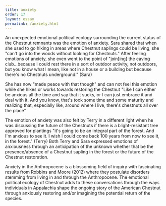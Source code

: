 ```yaml
---
title: anxiety
order: 17
layout: essay
permalink: /anxiety.html
---
```

<div class="a">
<p>An unexpected emotional political ecology surrounding the current status of the Chestnut remnants was the emotion of anxiety. Sara shared that when she used to go hiking in areas where Chestnut saplings could be living, she "can't go into the woods without looking for Chestnuts." After feeling emotions of anxiety, she even went to the point of 
"join[ing] the caving club...because I could rest there in a sort of outdoor activity, not outdoors, but you know what I mean, like not in a house or a building but because there's no Chestnuts underground." (Sara)</p>

<div class="b">
<p>She has now "made peace with that though" and can not feel this emotion while she hikes or works towards restoring the Chestnut
"Like I can either be anxious all the time and say that it sucks, or I can just embrace it and deal with it. And you know, that's took some time and some maturity and realizing that, especially like, around where I live, there's chestnuts all over the place"</p>

<p>The emotion of anxiety was also felt by Terry in a different light when he was discussing the future of the Chestnuts if there is a blight-resistant tree approved for plantings 
"it's going to be an integral part of the forest. And I'm anxious to see it. I wish I could come back 100 years from now to see it, in the forest." (Terry)
Both Terry and Sara expressed emotions of anxiousness through an anticipation of the unknown whether that be the presence/absence of a Chestnut sapling in the forest or the future of the Chestnut restoration.</p> 

<p>Anxiety in the Anthropocene is a blossoming field of inquiry with fascinating results from Robbins and Moore (2012) where they postulate disorders stemming from living in and through the Anthropocene. The emotional political ecology of Chestnut adds to these conversations through the ways individuals in Appalachia shape the ongoing story of the American Chestnut through anxiously restoring and/or imagining the potential return of the species.</p>
